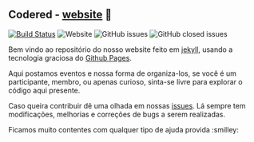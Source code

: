 ## Codered - [website](http://codered.online/) :tada: 
[![Build Status](https://travis-ci.com/codered-co/codered-co.svg?branch=master)](https://travis-ci.com/codered-co/codered-co)  ![Website](https://img.shields.io/website/http/codered.online?down_message=offline&up_message=online)  ![GitHub issues](https://img.shields.io/github/issues/codered-co/codered-co?color=green)  ![GitHub closed issues](https://img.shields.io/github/issues-closed/codered-co/codered-co?color=red)

Bem vindo ao repositório do nosso website feito em [jekyll](https://jekyllrb.com/), usando a tecnologia graciosa do [Github Pages](https://pages.github.com/).

Aqui postamos eventos e nossa forma de organiza-los, se você é um participante, membro, ou apenas curioso, sinta-se livre para explorar o código aqui presente. 

Caso queira contribuir dê uma olhada em nossas [issues](https://github.com/codered-co/codered-co.github.io/issues). Lá sempre tem modificações, melhorias e correções de bugs a serem realizadas.

 Ficamos muito contentes com qualquer tipo de ajuda provida :smilley:
